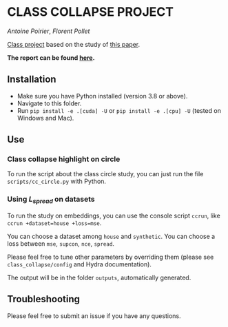 # CLASS COLLAPSE PROJECT

*Antoine Poirier*, *Florent Pollet*

[Class project](https://www.jeanfeydy.com/Teaching/index.html) based on the study of [this paper](https://www.mdpi.com/2813-0324/3/1/4).

**The report can be found [here](https://drive.google.com/file/d/1ce7IDspPz6T-n4BJ8ze9sglegq1TEYSB/view?usp=sharing).**

## Installation

- Make sure you have Python installed (version 3.8 or above).
- Navigate to this folder.
- Run `pip install -e .[cuda] -U` or `pip install -e .[cpu] -U` (tested on Windows and Mac).

## Use

### Class collapse highlight on circle

To run the script about the class circle study, you can just run the file `scripts/cc_circle.py` with Python.

### Using $L_{spread}$ on datasets

To run the study on embeddings, you can use the console script `ccrun`, like `ccrun +dataset=house +loss=mse`.

You can choose a dataset among `house` and `synthetic`. You can choose a loss between `mse`, `supcon`, `nce`, `spread`.

Please feel free to tune other parameters by overriding them (please see `class_collapse/config` and Hydra documentation).

The output will be in the folder `outputs`, automatically generated.

## Troubleshooting

Please feel free to submit an issue if you have any questions.